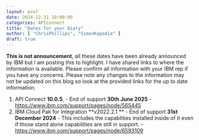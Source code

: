 ```yaml
---
layout: post
date: 2024-12-31 10:00:00
categories: APIConnect
title: "Dates for your Diary"
author: [ "ChrisPhillips", "SimonKapadia" ]
draft: true
---
```


**This is not announcement**, all these dates have been already announced by IBM but I am posting this to highlight. I have shared links to where the information is available. Please confirm all information with your IBM rep if you have any concerns. Please note any changes to the information may not be updated on this blog so look at the provided links for the up to date information.


1. API Connect **10.0.5**, - End of support **30th June 2025** - https://www.ibm.com/support/pages/node/565445
2. IBM Cloud Pak for Integration **v2022.2.1  ** - End of support **31st December 2024** - This includes the capablities installed inside of it even if those stand alone capabilities are still in support.  - https://www.ibm.com/support/pages/node/6593109
